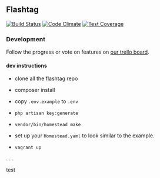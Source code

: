 ## Flashtag
 [![Build Status](https://travis-ci.org/flashtag/flashtag.svg?branch=master)](https://travis-ci.org/flashtag/flashtag)
 [![Code Climate](https://codeclimate.com/github/flashtag/flashtag/badges/gpa.svg)](https://codeclimate.com/github/flashtag/flashtag)
 [![Test Coverage](https://codeclimate.com/github/flashtag/flashtag/badges/coverage.svg)](https://codeclimate.com/github/flashtag/flashtag/coverage)

### Development

Follow the progress or vote on features on [our trello board](https://trello.com/b/KWzDShYs/flashtag).

#### dev instructions

 - clone all the flashtag repo
 
 - composer install
 
 - copy `.env.example` to `.env`
 
 - `php artisan key:generate`

 - `vendor/bin/homestead make`

 - set up your `Homestead.yaml` to look similar to the example.

 - `vagrant up`
 
 . . .
 
test
